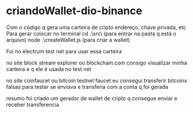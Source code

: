 # criandoWallet-dio-binance
Com o código q gera uma carteira de cripto endereço, chave privada, etc
Para gerar colocar no terminal 
cd .\src\ (para entrar na pasta q está o arquivo)
node .\createWallet.js (para criar a wallet)

Fui no electrum test net para usar essa carteira

no site block stream explorer ou blockchain.com consigo visualizar minha carteira e q ele é usada no test net

no site coinfaucet ou bitcoin testnet faucet eu consegui transferir bitcoins falsas para testar se enviava e transferia com a conta q foi gerada

resumo foi criado um gerador de wallet de cripto q consegue enviar e receber transferencia 

